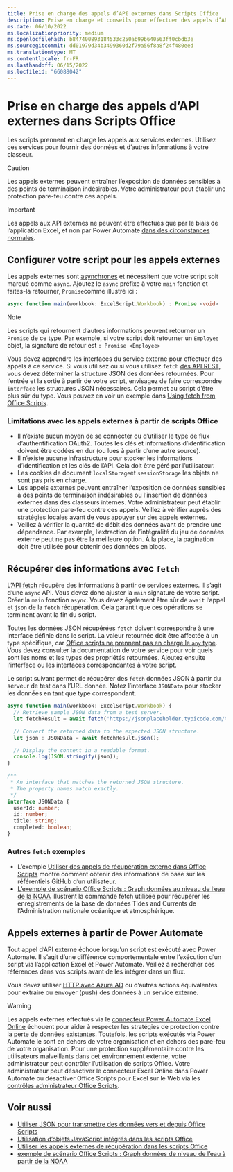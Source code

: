 ```yaml
---
title: Prise en charge des appels d’API externes dans Scripts Office
description: Prise en charge et conseils pour effectuer des appels d’API externes dans un script Office.
ms.date: 06/10/2022
ms.localizationpriority: medium
ms.openlocfilehash: b847400893184533c250ab99b640563ff0cbdb3e
ms.sourcegitcommit: dd01979d34b3499360d2f79a56f8a8f24f480eed
ms.translationtype: MT
ms.contentlocale: fr-FR
ms.lasthandoff: 06/15/2022
ms.locfileid: "66088042"
---
```

# <a name="external-api-call-support-in-office-scripts"></a>Prise en charge des appels d’API externes dans Scripts Office

Les scripts prennent en charge les appels aux services externes. Utilisez ces services pour fournir des données et d’autres informations à votre classeur.

> [!CAUTION]
> Les appels externes peuvent entraîner l’exposition de données sensibles à des points de terminaison indésirables. Votre administrateur peut établir une protection pare-feu contre ces appels.

> [!IMPORTANT]
> Les appels aux API externes ne peuvent être effectués que par le biais de l’application Excel, et non par Power Automate [dans des circonstances normales](#external-calls-from-power-automate).

## <a name="configure-your-script-for-external-calls"></a>Configurer votre script pour les appels externes

Les appels externes sont [asynchrones](https://developer.mozilla.org/docs/Learn/JavaScript/Asynchronous/Async_await) et nécessitent que votre script soit marqué comme `async`. Ajoutez le `async` préfixe à votre `main` fonction et faites-la retourner, `Promise`comme illustré ici :

```typescript
async function main(workbook: ExcelScript.Workbook) : Promise <void>
```

> [!NOTE]
> Les scripts qui retournent d’autres informations peuvent retourner un `Promise` de ce type. Par exemple, si votre script doit retourner un `Employee` objet, la signature de retour est `: Promise <Employee>`

Vous devez apprendre les interfaces du service externe pour effectuer des appels à ce service. Si vous utilisez ou si vous utilisez `fetch` [des API REST](https://wikipedia.org/wiki/Representational_state_transfer), vous devez déterminer la structure JSON des données retournées. Pour l’entrée et la sortie à partir de votre script, envisagez de faire correspondre `interface` les structures JSON nécessaires. Cela permet au script d’être plus sûr du type. Vous pouvez en voir un exemple dans [Using fetch from Office Scripts](../resources/samples/external-fetch-calls.md).

### <a name="limitations-with-external-calls-from-office-scripts"></a>Limitations avec les appels externes à partir de scripts Office

* Il n’existe aucun moyen de se connecter ou d’utiliser le type de flux d’authentification OAuth2. Toutes les clés et informations d’identification doivent être codées en dur (ou lues à partir d’une autre source).
* Il n’existe aucune infrastructure pour stocker les informations d’identification et les clés de l’API. Cela doit être géré par l’utilisateur.
* Les cookies de document `localStorage`et `sessionStorage` les objets ne sont pas pris en charge.
* Les appels externes peuvent entraîner l’exposition de données sensibles à des points de terminaison indésirables ou l’insertion de données externes dans des classeurs internes. Votre administrateur peut établir une protection pare-feu contre ces appels. Veillez à vérifier auprès des stratégies locales avant de vous appuyer sur des appels externes.
* Veillez à vérifier la quantité de débit des données avant de prendre une dépendance. Par exemple, l’extraction de l’intégralité du jeu de données externe peut ne pas être la meilleure option. À la place, la pagination doit être utilisée pour obtenir des données en blocs.

## <a name="retrieve-information-with-fetch"></a>Récupérer des informations avec `fetch`

[L’API fetch](https://developer.mozilla.org/docs/Web/API/Fetch_API) récupère des informations à partir de services externes. Il s’agit d’une `async` API. Vous devez donc ajuster la `main` signature de votre script. Créer la `main` fonction `async`. Vous devez également être sûr de `await` l’appel et `json` de la `fetch` récupération. Cela garantit que ces opérations se terminent avant la fin du script.

Toutes les données JSON récupérées `fetch` doivent correspondre à une interface définie dans le script. La valeur retournée doit être affectée à un type spécifique, car [Office scripts ne prennent pas en charge le `any` type](typescript-restrictions.md#no-any-type-in-office-scripts). Vous devez consulter la documentation de votre service pour voir quels sont les noms et les types des propriétés retournées. Ajoutez ensuite l’interface ou les interfaces correspondantes à votre script.

Le script suivant permet de récupérer des `fetch` données JSON à partir du serveur de test dans l’URL donnée. Notez l’interface `JSONData` pour stocker les données en tant que type correspondant.

```TypeScript
async function main(workbook: ExcelScript.Workbook) {
  // Retrieve sample JSON data from a test server.
  let fetchResult = await fetch('https://jsonplaceholder.typicode.com/todos/1');

  // Convert the returned data to the expected JSON structure.
  let json : JSONData = await fetchResult.json();

  // Display the content in a readable format.
  console.log(JSON.stringify(json));
}

/**
 * An interface that matches the returned JSON structure.
 * The property names match exactly.
 */
interface JSONData {
  userId: number;
  id: number;
  title: string;
  completed: boolean;
}
```

### <a name="other-fetch-samples"></a>Autres `fetch` exemples

* L’exemple [Utiliser des appels de récupération externe dans Office Scripts](../resources/samples/external-fetch-calls.md) montre comment obtenir des informations de base sur les référentiels GitHub d’un utilisateur.
* [L’exemple de scénario Office Scripts : Graph données au niveau de l’eau de la NOAA](../resources/scenarios/noaa-data-fetch.md) illustrent la commande fetch utilisée pour récupérer les enregistrements de la base de données Tides and Currents de l’Administration nationale océanique et atmosphérique.

## <a name="external-calls-from-power-automate"></a>Appels externes à partir de Power Automate

Tout appel d’API externe échoue lorsqu’un script est exécuté avec Power Automate. Il s’agit d’une différence comportementale entre l’exécution d’un script via l’application Excel et Power Automate. Veillez à rechercher ces références dans vos scripts avant de les intégrer dans un flux.

Vous devez utiliser [HTTP avec Azure AD](/connectors/webcontents/) ou d’autres actions équivalentes pour extraire ou envoyer (push) des données à un service externe.

> [!WARNING]
> Les appels externes effectués via le [connecteur Power Automate Excel Online](/connectors/excelonlinebusiness) échouent pour aider à respecter les stratégies de protection contre la perte de données existantes. Toutefois, les scripts exécutés via Power Automate le sont en dehors de votre organisation et en dehors des pare-feu de votre organisation. Pour une protection supplémentaire contre les utilisateurs malveillants dans cet environnement externe, votre administrateur peut contrôler l’utilisation de scripts Office. Votre administrateur peut désactiver le connecteur Excel Online dans Power Automate ou désactiver Office Scripts pour Excel sur le Web via les [contrôles administrateur Office Scripts](/microsoft-365/admin/manage/manage-office-scripts-settings).

## <a name="see-also"></a>Voir aussi

* [Utiliser JSON pour transmettre des données vers et depuis Office Scripts](use-json.md)
* [Utilisation d’objets JavaScript intégrés dans les scripts Office](javascript-objects.md)
* [Utiliser les appels externes de récupération dans les scripts Office](../resources/samples/external-fetch-calls.md)
* [exemple de scénario Office Scripts : Graph données de niveau de l’eau à partir de la NOAA](../resources/scenarios/noaa-data-fetch.md)
